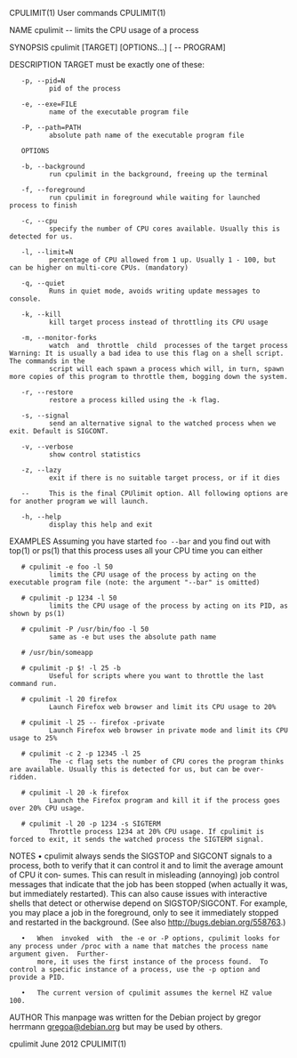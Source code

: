 CPULIMIT(1)                                                                 User commands                                                                CPULIMIT(1)

NAME
       cpulimit -- limits the CPU usage of a process

SYNOPSIS
       cpulimit [TARGET] [OPTIONS...] [ -- PROGRAM]

DESCRIPTION
       TARGET must be exactly one of these:

       -p, --pid=N
              pid of the process

       -e, --exe=FILE
              name of the executable program file

       -P, --path=PATH
              absolute path name of the executable program file

       OPTIONS

       -b, --background
              run cpulimit in the background, freeing up the terminal

       -f, --foreground
              run cpulimit in foreground while waiting for launched process to finish

       -c, --cpu
              specify the number of CPU cores available. Usually this is detected for us.

       -l, --limit=N
              percentage of CPU allowed from 1 up. Usually 1 - 100, but can be higher on multi-core CPUs. (mandatory)

       -q, --quiet
              Runs in quiet mode, avoids writing update messages to console.

       -k, --kill
              kill target process instead of throttling its CPU usage

       -m, --monitor-forks
              watch  and  throttle  child  processes of the target process Warning: It is usually a bad idea to use this flag on a shell script. The commands in the
              script will each spawn a process which will, in turn, spawn more copies of this program to throttle them, bogging down the system.

       -r, --restore
              restore a process killed using the -k flag.

       -s, --signal
              send an alternative signal to the watched process when we exit. Default is SIGCONT.

       -v, --verbose
              show control statistics

       -z, --lazy
              exit if there is no suitable target process, or if it dies

       --     This is the final CPUlimit option. All following options are for another program we will launch.

       -h, --help
              display this help and exit

EXAMPLES
       Assuming you have started `foo --bar` and you find out with top(1) or ps(1) that this process uses all your CPU time you can either

       # cpulimit -e foo -l 50
              limits the CPU usage of the process by acting on the executable program file (note: the argument "--bar" is omitted)

       # cpulimit -p 1234 -l 50
              limits the CPU usage of the process by acting on its PID, as shown by ps(1)

       # cpulimit -P /usr/bin/foo -l 50
              same as -e but uses the absolute path name

       # /usr/bin/someapp

       # cpulimit -p $! -l 25 -b
              Useful for scripts where you want to throttle the last command run.

       # cpulimit -l 20 firefox
              Launch Firefox web browser and limit its CPU usage to 20%

       # cpulimit -l 25 -- firefox -private
              Launch Firefox web browser in private mode and limit its CPU usage to 25%

       # cpulimit -c 2 -p 12345 -l 25
              The -c flag sets the number of CPU cores the program thinks are available. Usually this is detected for us, but can be over-ridden.

       # cpulimit -l 20 -k firefox
              Launch the Firefox program and kill it if the process goes over 20% CPU usage.

       # cpulimit -l 20 -p 1234 -s SIGTERM
              Throttle process 1234 at 20% CPU usage. If cpulimit is forced to exit, it sends the watched process the SIGTERM signal.

NOTES
       •   cpulimit always sends the SIGSTOP and SIGCONT signals to a process, both to verify that it can control it and to limit the average amount of CPU it  con‐
           sumes.   This can result in misleading (annoying) job control messages that indicate that the job has been stopped (when actually it was, but immediately
           restarted).  This can also cause issues with interactive shells that detect or otherwise depend on SIGSTOP/SIGCONT.   For example, you may place a job in
           the foreground, only to see it immediately stopped and restarted in the background.  (See also <http://bugs.debian.org/558763>.)

       •   When  invoked  with  the -e or -P options, cpulimit looks for any process under /proc with a name that matches the process name argument given.  Further‐
           more, it uses the first instance of the process found.  To control a specific instance of a process, use the -p option and provide a PID.

       •   The current version of cpulimit assumes the kernel HZ value 100.

AUTHOR
       This manpage was written for the Debian project by gregor herrmann <gregoa@debian.org> but may be used by others.

cpulimit                                                                      June 2012                                                                  CPULIMIT(1)
